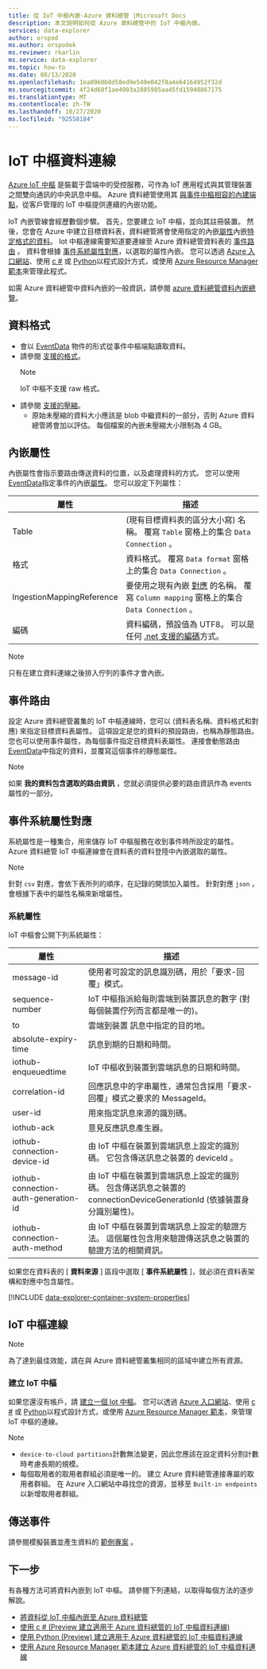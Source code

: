 ```yaml
---
title: 從 IoT 中樞內嵌-Azure 資料總管 |Microsoft Docs
description: 本文說明如何從 Azure 資料總管中的 IoT 中樞內嵌。
services: data-explorer
author: orspod
ms.author: orspodek
ms.reviewer: rkarlin
ms.service: data-explorer
ms.topic: how-to
ms.date: 08/13/2020
ms.openlocfilehash: 1ea8960b8d58ed9e549e042f8a4e64164952f32d
ms.sourcegitcommit: 4f24d68f1ae4903a2885985aa45fd15948867175
ms.translationtype: MT
ms.contentlocale: zh-TW
ms.lasthandoff: 10/27/2020
ms.locfileid: "92558184"
---
```

# <a name="iot-hub-data-connection"></a>IoT 中樞資料連線

[Azure IoT 中樞](/azure/iot-hub/about-iot-hub) 是裝載于雲端中的受控服務，可作為 IoT 應用程式與其管理裝置之間雙向通訊的中央訊息中樞。 Azure 資料總管使用其 [與事件中樞相容的內建端點](/azure/iot-hub/iot-hub-devguide-messages-d2c#routing-endpoints)，從客戶管理的 IoT 中樞提供連續的內嵌功能。

IoT 內嵌管線會經歷數個步驟。 首先，您要建立 IoT 中樞，並向其註冊裝置。 然後，您會在 Azure 中建立目標資料表，資料總管將會使用指定的內嵌[屬性](#ingestion-properties)內嵌[特定格式的資料](#data-format)。 Iot 中樞連線需要知道要連線至 Azure 資料總管資料表的 [事件路由](#events-routing) 。 資料會根據 [事件系統屬性對應](#event-system-properties-mapping)，以選取的屬性內嵌。 您可以透過 [Azure 入口網站](ingest-data-iot-hub.md)、使用 [c #](data-connection-iot-hub-csharp.md) 或 [Python](data-connection-iot-hub-python.md)以程式設計方式，或使用 [Azure Resource Manager 範本](data-connection-iot-hub-resource-manager.md)來管理此程式。

如需 Azure 資料總管中資料內嵌的一般資訊，請參閱 [azure 資料總管資料內嵌總覽](ingest-data-overview.md)。

## <a name="data-format"></a>資料格式

* 會以 [EventData](/dotnet/api/microsoft.servicebus.messaging.eventdata?view=azure-dotnet) 物件的形式從事件中樞端點讀取資料。
* 請參閱 [支援的格式](ingestion-supported-formats.md)。
    > [!NOTE]
    > IoT 中樞不支援 raw 格式。
* 請參閱 [支援的壓縮](ingestion-supported-formats.md#supported-data-compression-formats)。
  * 原始未壓縮的資料大小應該是 blob 中繼資料的一部分，否則 Azure 資料總管將會加以評估。 每個檔案的內嵌未壓縮大小限制為 4 GB。

## <a name="ingestion-properties"></a>內嵌屬性

內嵌屬性會指示要路由傳送資料的位置，以及處理資料的方式。 您可以使用[EventData](/dotnet/api/microsoft.servicebus.messaging.eventdata.properties?view=azure-dotnet#Microsoft_ServiceBus_Messaging_EventData_Properties)指定事件的內嵌[屬性](ingestion-properties.md)。 您可以設定下列屬性：

|屬性 |描述|
|---|---|
| Table |  (現有目標資料表的區分大小寫) 名稱。 覆寫 `Table` 窗格上的集合 `Data Connection` 。 |
| 格式 | 資料格式。 覆寫 `Data format` 窗格上的集合 `Data Connection` 。 |
| IngestionMappingReference | 要使用之現有內嵌 [對應](kusto/management/create-ingestion-mapping-command.md) 的名稱。 覆寫 `Column mapping` 窗格上的集合 `Data Connection` 。|
| 編碼 |  資料編碼，預設值為 UTF8。 可以是任何 [.net 支援的編碼](/dotnet/api/system.text.encoding?view=netframework-4.8#remarks)方式。 |

> [!NOTE]
> 只有在建立資料連線之後排入佇列的事件才會內嵌。

## <a name="events-routing"></a>事件路由

設定 Azure 資料總管叢集的 IoT 中樞連線時，您可以 (資料表名稱、資料格式和對應) 來指定目標資料表屬性。 這項設定是您的資料的預設路由，也稱為靜態路由。
您也可以使用事件屬性，為每個事件指定目標資料表屬性。 連接會動態路由 [EventData](/dotnet/api/microsoft.servicebus.messaging.eventdata.properties?view=azure-dotnet#Microsoft_ServiceBus_Messaging_EventData_Properties)中指定的資料，並覆寫這個事件的靜態屬性。

> [!Note]
> 如果 **我的資料包含選取的路由資訊** ，您就必須提供必要的路由資訊作為 events 屬性的一部分。

## <a name="event-system-properties-mapping"></a>事件系統屬性對應

系統屬性是一種集合，用來儲存 IoT 中樞服務在收到事件時所設定的屬性。 Azure 資料總管 IoT 中樞連線會在資料表的資料登陸中內嵌選取的屬性。

> [!Note]
> 針對 `csv` 對應，會依下表所列的順序，在記錄的開頭加入屬性。 針對對應 `json` ，會根據下表中的屬性名稱來新增屬性。

### <a name="system-properties"></a>系統屬性

IoT 中樞會公開下列系統屬性：

|屬性 |描述|
|---|---|
| message-id | 使用者可設定的訊息識別碼，用於「要求-回覆」模式。 |
| sequence-number | IoT 中樞指派給每則雲端到裝置訊息的數字 (對每個裝置佇列而言都是唯一的)。 |
| to | 雲端到裝置 訊息中指定的目的地。 |
| absolute-expiry-time | 訊息到期的日期和時間。 |
| iothub-enqueuedtime | IoT 中樞收到裝置到雲端訊息的日期和時間。 |
| correlation-id| 回應訊息中的字串屬性，通常包含採用「要求-回覆」模式之要求的 MessageId。 |
| user-id| 用來指定訊息來源的識別碼。 |
| iothub-ack| 意見反應訊息產生器。 |
| iothub-connection-device-id| 由 IoT 中樞在裝置到雲端訊息上設定的識別碼。 它包含傳送訊息之裝置的 deviceId 。 |
| iothub-connection-auth-generation-id| 由 IoT 中樞在裝置到雲端訊息上設定的識別碼。 包含傳送訊息之裝置的 connectionDeviceGenerationId (依據裝置身分識別屬性)。 |
| iothub-connection-auth-method| 由 IoT 中樞在裝置到雲端訊息上設定的驗證方法。 這個屬性包含用來驗證傳送訊息之裝置的驗證方法的相關資訊。 |

如果您在資料表的 [ **資料來源** ] 區段中選取 [ **事件系統屬性** ]，就必須在資料表架構和對應中包含屬性。

[!INCLUDE [data-explorer-container-system-properties](includes/data-explorer-container-system-properties.md)]

## <a name="iot-hub-connection"></a>IoT 中樞連線

> [!Note]
> 為了達到最佳效能，請在與 Azure 資料總管叢集相同的區域中建立所有資源。

### <a name="create-an-iot-hub"></a>建立 IoT 中樞

如果您還沒有帳戶，請 [建立一個 Iot 中樞](ingest-data-iot-hub.md#create-an-iot-hub)。 您可以透過 [Azure 入口網站](ingest-data-iot-hub.md)、使用 [c #](data-connection-iot-hub-csharp.md) 或 [Python](data-connection-iot-hub-python.md)以程式設計方式，或使用 [Azure Resource Manager 範本](data-connection-iot-hub-resource-manager.md)，來管理 IoT 中樞的連線。

> [!Note]
> * `device-to-cloud partitions`計數無法變更，因此您應該在設定資料分割計數時考慮長期的規模。
> * 每個取用者的取用者群組必須是唯一的。 建立 Azure 資料總管連接專屬的取用者群組。 在 Azure 入口網站中尋找您的資源，並移至 `Built-in endpoints` 以新增取用者群組。

## <a name="sending-events"></a>傳送事件

請參閱模擬裝置並產生資料的 [範例專案](https://github.com/Azure-Samples/azure-iot-samples-csharp/tree/master/iot-hub/Quickstarts/simulated-device) 。

## <a name="next-steps"></a>下一步

有各種方法可將資料內嵌到 IoT 中樞。 請參閱下列連結，以取得每個方法的逐步解說。

* [將資料從 IoT 中樞內嵌至 Azure 資料總管](ingest-data-iot-hub.md)
* [使用 c # (Preview 建立適用于 Azure 資料總管的 IoT 中樞資料連線) ](data-connection-iot-hub-csharp.md)
* [使用 Python (Preview) 建立適用于 Azure 資料總管的 IoT 中樞資料連線 ](data-connection-iot-hub-python.md)
* [使用 Azure Resource Manager 範本建立 Azure 資料總管的 IoT 中樞資料連線](data-connection-iot-hub-resource-manager.md)